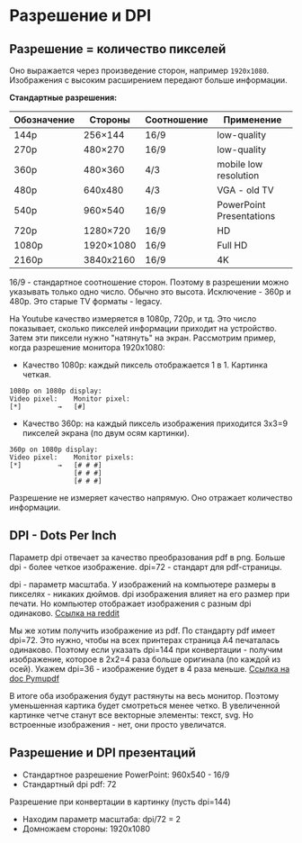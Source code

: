 # Разрешение и DPI

## Разрешение = количество пикселей
Оно выражается через произведение сторон, например `1920x1080`. Изображения с высоким расширением передают больше информации. 

**Стандартные разрешения:** 

| Обозначение | Стороны   | Соотношение | Применение               |
| ----------- | --------- | ----------- | ------------------------ |
| 144p        | 256×144   | 16/9        | low-quality              |
| 270p        | 480×270   | 16/9        | low-quality              |
| 360p        | 480×360   | 4/3         | mobile low resolution    |
| 480p        | 640x480   | 4/3         | VGA - old TV             |
| 540p        | 960×540   | 16/9        | PowerPoint Presentations |
| 720p        | 1280×720  | 16/9        | HD                       |
| 1080p       | 1920×1080 | 16/9        | Full HD                  |
| 2160p       | 3840x2160 | 16/9        | 4K                       |


16/9 - стандартное соотношение сторон. Поэтому в разрешении можно указывать только одно число. Обычно это высота. Исключение - 360p и 480p. Это старые TV форматы - legacy.

На Youtube качество измеряется в 1080p, 720p, и тд. Это число показывает, сколько пикселей информации приходит на устройство. Затем эти пиксели нужно "натянуть" на экран. Рассмотрим пример, когда разрешение монитора 1920x1080:
- Качество 1080p: каждый пиксель отображается 1 в 1. Картинка четкая.
```
1080p on 1080p display:
Video pixel:    Monitor pixel:
[*]         →   [#]
```
- Качество 360p: на каждый пиксель изображения приходится 3x3=9 пикселей экрана (по двум осям картинки).
```
360p on 1080p display:
Video pixel:    Monitor pixels:
[*]         →   [# # #]
                [# # #]
                [# # #]
```

Разрешение не измеряет качество напрямую. Оно отражает количество информации. 

## DPI - Dots Per Inch
Параметр dpi отвечает за качество преобразования pdf в png. Больше dpi - более четкое изображение. dpi=72 - стандарт для pdf-страницы. 

dpi - параметр масштаба. У изображений на компьютере размеры в пикселях - никаких дюймов. dpi изображения влияет на его размер при печати. Но компьютер отображает изображения с разным dpi одинаково. [Ссылка на reddit](https://www.reddit.com/r/graphic_design/comments/1bjzivx/comment/kvwjyh7/?utm_source=share&utm_medium=web3x&utm_name=web3xcss&utm_term=1&utm_content=share_button) 

Мы же хотим получить изображение из pdf. По стандарту pdf имеет dpi=72. Это нужно, чтобы на всех принтерах страница А4 печаталась одинаково. Поэтому если указать dpi=144 при конвертации - получим изображение, которое в 2x2=4 раза больше оригинала (по каждой из осей). Укажем dpi=36 - изображение будет в 4 раза меньше. [Ссылка на doc Pymupdf](https://pymupdf.readthedocs.io/en/latest/recipes-images.html#how-to-increase-image-resolution)

В итоге оба изображения будут растянуты на весь монитор. Поэтому уменьшенная картика будет смотреться менее четко. В увеличенной картинке четче станут все векторные элементы: текст, svg. Но встроенные изображения - нет, они просто увеличатся.

## Разрешение и DPI презентаций
- Стандартное разрешение PowerPoint: 960x540 - 16/9
- Стандартный dpi pdf: 72

Разрешение при конвертации в картинку (пусть dpi=144)
- Находим параметр масштаба: dpi/72 = 2
- Домножаем стороны: 1920x1080
